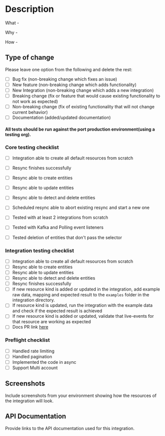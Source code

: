 # Description

What -

Why -

How -

## Type of change

Please leave one option from the following and delete the rest:

- [ ] Bug fix (non-breaking change which fixes an issue)
- [ ] New feature (non-breaking change which adds functionality)
- [ ] New Integration (non-breaking change which adds a new integration)
- [ ] Breaking change (fix or feature that would cause existing functionality to not work as expected)
- [ ] Non-breaking change (fix of existing functionality that will not change current behavior)
- [ ] Documentation (added/updated documentation)

<h4> All tests should be run against the port production environment(using a testing org). </h4>

### Core testing checklist

- [ ] Integration able to create all default resources from scratch
- [ ] Resync finishes successfully
- [ ] Resync able to create entities
- [ ] Resync able to update entities
- [ ] Resync able to detect and delete entities
- [ ] Scheduled resync able to abort existing resync and start a new one
- [ ] Tested with at least 2 integrations from scratch
- [ ] Tested with Kafka and Polling event listeners
- [ ] Tested deletion of entities that don't pass the selector


### Integration testing checklist

- [ ] Integration able to create all default resources from scratch
- [ ] Resync able to create entities
- [ ] Resync able to update entities
- [ ] Resync able to detect and delete entities
- [ ] Resync finishes successfully
- [ ] If new resource kind is added or updated in the integration, add example raw data, mapping and expected result to the `examples` folder in the integration directory.
- [ ] If resource kind is updated, run the integration with the example data and check if the expected result is achieved
- [ ] If new resource kind is added or updated, validate that live-events for that resource are working as expected
- [ ] Docs PR link [here](#)

### Preflight checklist

- [ ] Handled rate limiting
- [ ] Handled pagination
- [ ] Implemented the code in async
- [ ] Support Multi account

## Screenshots

Include screenshots from your environment showing how the resources of the integration will look.

## API Documentation

Provide links to the API documentation used for this integration.